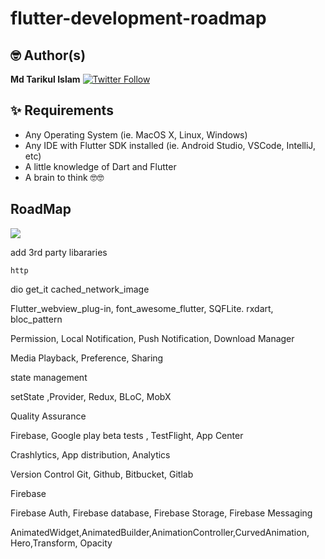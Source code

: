 # flutter-development-roadmap

## 🤓 Author(s)
**Md Tarikul Islam** [![Twitter Follow](https://img.shields.io/twitter/follow/tarikul711.svg?style=social)](https://twitter.com/tarikul711)


## ✨ Requirements
* Any Operating System (ie. MacOS X, Linux, Windows)
* Any IDE with Flutter SDK installed (ie.  Android Studio, VSCode, IntelliJ, etc)
* A little knowledge of Dart and Flutter
* A brain to think 🤓🤓

## RoadMap

<img src="docs/Artboard – 1.png" />


add 3rd party libararies 

	http
dio
get_it
cached_network_image



Flutter_webview_plug-in, font_awesome_flutter, SQFLite. rxdart, bloc_pattern


Permission, Local Notification, Push Notification, Download Manager

Media Playback, Preference, Sharing 



state management

setState ,Provider, Redux, BLoC, MobX



Quality Assurance 

Firebase, Google play beta tests , TestFlight, App Center 


Crashlytics, App distribution, Analytics



Version Control 
Git, Github, Bitbucket, Gitlab


Firebase

Firebase Auth, Firebase database, Firebase Storage, Firebase Messaging

AnimatedWidget,AnimatedBuilder,AnimationController,CurvedAnimation, Hero,Transform, Opacity
